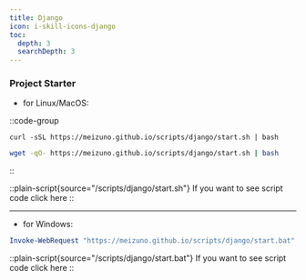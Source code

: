 ```yaml
---
title: Django
icon: i-skill-icons-django
toc:
  depth: 3
  searchDepth: 3
---
```


### Project Starter

- for Linux/MacOS:

::code-group
```shell [curl]
curl -sSL https://meizuno.github.io/scripts/django/start.sh | bash
```

```bash [wget]
wget -qO- https://meizuno.github.io/scripts/django/start.sh | bash
```
::

::plain-script{source="/scripts/django/start.sh"}
If you want to see script code click here
::

---

- for Windows:

```powershell [powershell]
Invoke-WebRequest "https://meizuno.github.io/scripts/django/start.bat" -OutFile "$env:TEMP\start.bat"; cmd.exe /c "$env:TEMP\start.bat"
```

::plain-script{source="/scripts/django/start.bat"}
If you want to see script code click here
::
